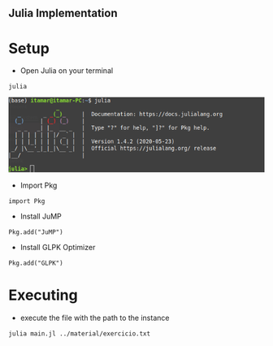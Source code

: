 ## Julia Implementation

# Setup

* Open Julia on your terminal
```
julia
```
<p align="left">
  <img src="imgs/julia.png" >
</p>

* Import Pkg
```
import Pkg
```

* Install JuMP
```
Pkg.add("JuMP")
```

* Install GLPK Optimizer
```
Pkg.add("GLPK")
```
# Executing
* execute the file with the path to the instance
```
julia main.jl ../material/exercicio.txt
```
